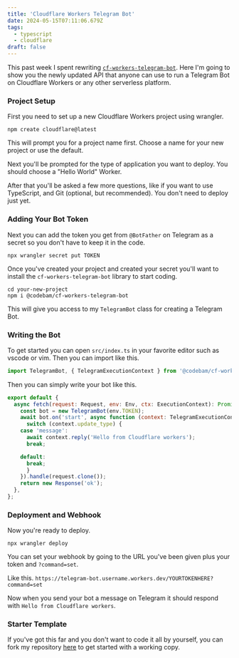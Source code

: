 ```yaml
---
title: 'Cloudflare Workers Telegram Bot'
date: 2024-05-15T07:11:06.679Z
tags:
  - typescript
  - cloudflare
draft: false
---
```


This past week I spent rewriting
[`cf-workers-telegram-bot`](https://github.com/codebam/cf-workers-telegram-bot).
Here I'm going to show you the newly updated API that anyone can use to run a
Telegram Bot on Cloudflare Workers or any other serverless platform.

### Project Setup

First you need to set up a new Cloudflare Workers project using wrangler.

```shell
npm create cloudflare@latest
```

This will prompt you for a project name first. Choose a name for your new
project or use the default.

Next you'll be prompted for the type of application you want to deploy. You
should choose a "Hello World" Worker.

After that you'll be asked a few more questions, like if you want to use
TypeScript, and Git (optional, but recommended). You don't need to deploy just
yet.

### Adding Your Bot Token

Next you can add the token you get from `@BotFather` on Telegram as a secret so
you don't have to keep it in the code.

```shell
npx wrangler secret put TOKEN
```

Once you've created your project and created your secret you'll want to install
the `cf-workers-telegram-bot` library to start coding.

```shell
cd your-new-project
npm i @codebam/cf-workers-telegram-bot
```

This will give you access to my `TelegramBot` class for creating a Telegram Bot.

### Writing the Bot

To get started you can open `src/index.ts` in your favorite editor such as
vscode or vim. Then you can import like this.

```javascript
import TelegramBot, { TelegramExecutionContext } from '@codebam/cf-workers-telegram-bot';
```

Then you can simply write your bot like this.

```javascript
export default {
  async fetch(request: Request, env: Env, ctx: ExecutionContext): Promise<Response> {
    const bot = new TelegramBot(env.TOKEN);
    await bot.on('start', async function (context: TelegramExecutionContext) {
      switch (context.update_type) {
	case 'message':
	  await context.reply('Hello from Cloudflare workers');
	  break;

	default:
	  break;
      }
    }).handle(request.clone());
    return new Response('ok');
  },
};
```

### Deployment and Webhook

Now you're ready to deploy.

```shell
npx wrangler deploy
```

You can set your webhook by going to the URL you've been given plus your token and `?command=set`.

Like this. `https://telegram-bot.username.workers.dev/YOURTOKENHERE?command=set`

Now when you send your bot a message on Telegram it should respond with `Hello from Cloudflare workers`.

### Starter Template

If you've got this far and you don't want to code it all by yourself, you can
fork my repository [here](https://github.com/codebam/cwtb-consumer) to get
started with a working copy.
